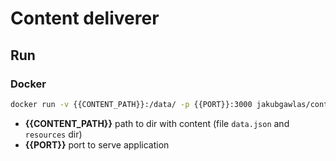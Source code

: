 # Content deliverer

## Run

### Docker

```bash
docker run -v {{CONTENT_PATH}}:/data/ -p {{PORT}}:3000 jakubgawlas/content-deliverer
```

- **{{CONTENT_PATH}}** path to dir with content (file `data.json` and `resources` dir)
- **{{PORT}}** port to serve application
